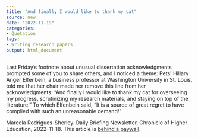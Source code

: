 ```yaml
---
title: "And finally I would like to thank my cat"
source: new
date: "2022-11-19"
categories:
- Quotation
tags:
- Writing research papers
output: html_document
---
```


Last Friday’s footnote about unusual dissertation acknowledgments prompted some of you to share others, and I noticed a theme: Pets! Hillary Anger Elfenbein, a business professor at Washington University in St. Louis, told me that her chair made her remove this line from her acknowledgments: “And finally I would like to thank my cat for overseeing my progress, scrutinizing my research materials, and staying on top of the literature.” To which Elfenbein said, “It is a source of great regret to have complied with such an unreasonable demand!”

<!--more-->

Marcela Rodrigues-Sherley. Daily Briefing Newsletter, Chronicle of Higher Education, 2022-11-18. This article is [behind a paywall][chr1].

[chr1]: https://www.chronicle.com/newsletter/daily-briefing/2022-11-18
